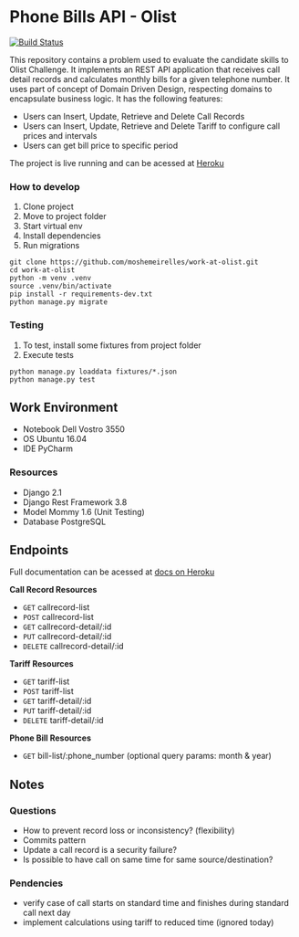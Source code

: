 # Phone Bills API - Olist

[![Build Status](https://travis-ci.org/moshemeirelles/work-at-olist.svg?branch=master)](https://travis-ci.org/moshemeirelles/work-at-olist)

This repository contains a problem used to evaluate the candidate skills to Olist Challenge. It implements an REST API application that receives call detail records and calculates monthly bills for a given telephone number. It uses part of concept of Domain Driven Design, respecting domains to encapsulate business logic. It has the following features:

- Users can Insert, Update, Retrieve and Delete Call Records
- Users can Insert, Update, Retrieve and Delete Tariff to configure call prices and intervals
- Users can get bill price to specific period

The project is live running and can be acessed at [Heroku](https://phonebills.herokuapp.com/)

### How to develop

1. Clone project
2. Move to project folder
3. Start virtual env
4. Install dependencies
5. Run migrations

```
git clone https://github.com/moshemeirelles/work-at-olist.git
cd work-at-olist
python -m venv .venv
source .venv/bin/activate
pip install -r requirements-dev.txt
python manage.py migrate
```

### Testing

1. To test, install some fixtures from project folder
2. Execute tests

```
python manage.py loaddata fixtures/*.json
python manage.py test
```
    
## Work Environment

- Notebook Dell Vostro 3550
- OS Ubuntu 16.04
- IDE PyCharm

### Resources
- Django 2.1
- Django Rest Framework 3.8
- Model Mommy 1.6 (Unit Testing)
- Database PostgreSQL

## Endpoints

Full documentation can be acessed at [docs on Heroku](https://phonebills.herokuapp.com/docs/)

**Call Record Resources**

* `GET` callrecord-list
* `POST` callrecord-list
* `GET` callrecord-detail/:id
* `PUT` callrecord-detail/:id
* `DELETE` callrecord-detail/:id

**Tariff Resources**

* `GET` tariff-list
* `POST` tariff-list
* `GET` tariff-detail/:id
* `PUT` tariff-detail/:id
* `DELETE` tariff-detail/:id

**Phone Bill Resources**

* `GET` bill-list/:phone_number (optional query params: month & year)


## Notes

### Questions

- How to prevent record loss or inconsistency? (flexibility)
- Commits pattern
- Update a call record is a security failure?
- Is possible to have call on same time for same source/destination?


### Pendencies

- verify case of call starts on standard time and finishes during standard call next day
- implement calculations using tariff to reduced time (ignored today)